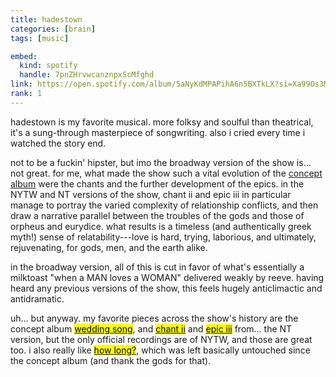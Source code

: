 ```yaml
---
title: hadestown
categories: [brain]
tags: [music]

embed:
  kind: spotify
  handle: 7pnZHrvwcanznpxScMfghd
link: https://open.spotify.com/album/5aNyKdMPAPihA6n5BXTkLX?si=Xa99Os3MSQS8elnwKMO_0g
rank: 1
---
```


hadestown is my favorite musical.  more folksy and soulful than theatrical,
it's a sung-through masterpiece of songwriting.  also i cried every time i
watched the story end.

not to be a fuckin' hipster, but imo the broadway version of the show is... not
great.  for me, what made the show such a vital evolution of the [concept
album][ca] were the chants and the further development of the epics.  in the
NYTW and NT versions of the show, chant ii and epic iii in particular manage to
portray the varied complexity of relationship conflicts, and then draw a
narrative parallel between the troubles of the gods and those of orpheus and
eurydice.  what results is a timeless (and authentically greek myth!) sense of
relatability---love is hard, trying, laborious, and ultimately, rejuvenating,
for gods, men, and the earth alike.

in the broadway version, all of this is cut in favor of what's essentially a
milktoast "when a MAN loves a WOMAN" delivered weakly by reeve.  having heard
any previous versions of the show, this feels hugely anticlimactic and
antidramatic.

uh... but anyway.  my favorite pieces across the show's history are the concept
album [<mark>wedding song</mark>][wedding], and [<mark>chant ii</mark>][chant]
and [<mark>epic iii</mark>][epic] from... the NT version, but the only official
recordings are of NYTW, and those are great too.  i also really like [<mark>how
long?</mark>][how-long], which was left basically untouched since the concept
album (and thank the gods for that).


[ca]: https://open.spotify.com/album/4H6NRX6bvkIJZIJdZSPq6Y?si=p3UieO5ATSqYSU7mDx0y8A
[wedding]: https://open.spotify.com/track/2rT9gcryOWT1GwMcxZYkFM?si=f8d0fead3c86454b
[chant]: https://open.spotify.com/track/2E0o5xtX9761teG4kH7BcN?si=5e11a14e96564f43
[epic]: https://open.spotify.com/track/7pnZHrvwcanznpxScMfghd?si=880abd3f9b7e4620
[how-long]: https://open.spotify.com/track/3nOSvfxdOeIAaUYO0KMYox?si=c607b0ac78e44250
